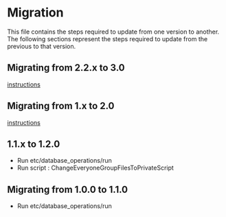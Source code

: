 # Migration

This file contains the steps required to update from one version to another. The following sections represent the steps required to update from the previous to that version. 

## Migrating from 2.2.x to 3.0

[instructions](doc/migration/2.2.x-3.0.md)

## Migrating from 1.x to 2.0

[instructions](doc/migration/1.x-2.x.md)

## 1.1.x to 1.2.0
 * Run etc/database_operations/run
 * Run script : ChangeEveryoneGroupFilesToPrivateScript

## Migrating from 1.0.0 to 1.1.0
 * Run etc/database_operations/run
